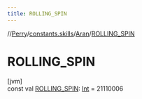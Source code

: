 ```yaml
---
title: ROLLING_SPIN
---
```

//[Perry](../../../index.html)/[constants.skills](../index.html)/[Aran](index.html)/[ROLLING_SPIN](-r-o-l-l-i-n-g_-s-p-i-n.html)



# ROLLING_SPIN



[jvm]\
const val [ROLLING_SPIN](-r-o-l-l-i-n-g_-s-p-i-n.html): [Int](https://kotlinlang.org/api/latest/jvm/stdlib/kotlin/-int/index.html) = 21110006




